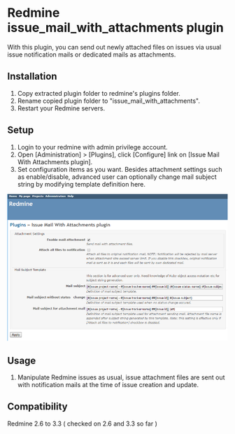 # Redmine issue_mail_with_attachments plugin

With this plugin, you can send out newly attached files on issues via usual issue notification mails or dedicated mails as attachments.

## Installation
1. Copy extracted plugin folder to redmine's plugins folder.
2. Rename copied plugin folder to "issue_mail_with_attachments".
3. Restart your Redmine servers.

## Setup
1. Login to your redmine with admin privilege account.
2. Open \[Administration] > [Plugins], click [Configure] link on [Issue Mail With Attachments plugin].
3. Set configuration items as you want. Besides attachment settings such as enable/disable, advanced user can optionally change mail subject string by modifying template definition here.

![UI image](ui.png "UI image")

## Usage
1. Manipulate Redmine issues as usual, issue attachment files are sent out with notification mails at the time of issue creation and update.

## Compatibility
Redmine 2.6 to 3.3 ( checked on 2.6 and 3.3 so far )
